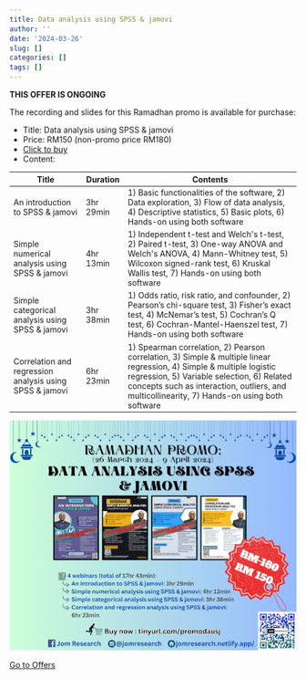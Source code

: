 ```yaml
---
title: Data analysis using SPSS & jamovi
author: ''
date: '2024-03-26'
slug: []
categories: []
tags: []
---
```


**THIS OFFER IS ONGOING**

The recording and slides for this Ramadhan promo is available for purchase:

- Title: Data analysis using SPSS & jamovi
- Price: RM150 (non-promo price RM180)
- [Click to buy](https://forms.gle/FUT3ebNns2cUZmjS6)
- Content:

| Title | Duration | Contents | 
|-------|----------|----------|
| An introduction to SPSS & jamovi | 3hr 29min | 1) Basic functionalities of the software, 2) Data exploration, 3) Flow of data analysis, 4) Descriptive statistics, 5) Basic plots, 6) Hands-on using both software
| Simple numerical analysis using SPSS & jamovi | 4hr 13min | 1) Independent t-test and Welch's t-test, 2) Paired t-test, 3) One-way ANOVA and Welch's ANOVA, 4) Mann-Whitney test, 5) Wilcoxon signed-rank test, 6) Kruskal Wallis test, 7) Hands-on using both software
| Simple categorical analysis using SPSS & jamovi | 3hr 38min | 1) Odds ratio, risk ratio, and confounder, 2) Pearson’s chi-square test, 3) Fisher’s exact test, 4) McNemar’s test, 5) Cochran’s Q test, 6) Cochran-Mantel-Haenszel test, 7) Hands-on using both software
| Correlation and regression analysis using SPSS & jamovi | 6hr 23min | 1) Spearman correlation, 2) Pearson correlation, 3) Simple & multiple linear regression, 4) Simple & multiple logistic regression, 5) Variable selection, 6) Related concepts such as interaction, outliers, and multicollinearity, 7) Hands-on using both software

![](images/poster_dausj_35percent.png)

[Go to Offers](https://jomresearch.netlify.app/offers/)